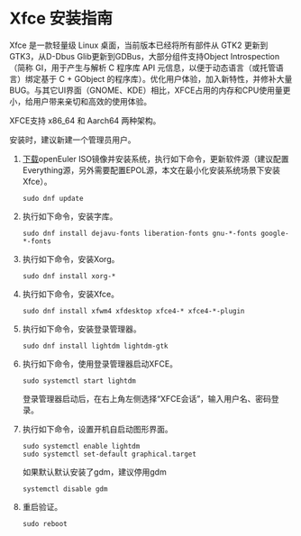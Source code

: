 # Xfce 安装指南

Xfce 是一款轻量级 Linux 桌面，当前版本已经将所有部件从 GTK2 更新到 GTK3，从D-Dbus Glib更新到GDBus，大部分组件支持Object Introspection（简称 GI，用于产生与解析 C 程序库 API 元信息，以便于动态语言（或托管语言）绑定基于 C + GObject 的程序库）。优化用户体验，加入新特性，并修补大量BUG。与其它UI界面（GNOME、KDE）相比，XFCE占用的内存和CPU使用量更小，给用户带来亲切和高效的使用体验。

XFCE支持 x86_64 和 Aarch64 两种架构。

安装时，建议新建一个管理员用户。

1. [下载](https://openeuler.org/zh/download/)openEuler ISO镜像并安装系统，执行如下命令，更新软件源（建议配置Everything源，另外需要配置EPOL源，本文在最小化安装系统场景下安装Xfce）。
    ```
    sudo dnf update
    ```

2. 执行如下命令，安装字库。
    ```
    sudo dnf install dejavu-fonts liberation-fonts gnu-*-fonts google-*-fonts
    ```

3. 执行如下命令，安装Xorg。
    ```
    sudo dnf install xorg-*
    ```

4. 执行如下命令，安装Xfce。
    ```
    sudo dnf install xfwm4 xfdesktop xfce4-* xfce4-*-plugin
    ```

5. 执行如下命令，安装登录管理器。
    ```
    sudo dnf install lightdm lightdm-gtk
    ```

6. 执行如下命令，使用登录管理器启动XFCE。
    ````
    sudo systemctl start lightdm
    ````
    登录管理器启动后，在右上角左侧选择“XFCE会话”，输入用户名、密码登录。

7. 执行如下命令，设置开机自启动图形界面。
    ```
    sudo systemctl enable lightdm
    sudo systemctl set-default graphical.target
    ```
    如果默认默认安装了gdm，建议停用gdm
    ```
    systemctl disable gdm
    ```
8. 重启验证。
    ```
    sudo reboot
    ```
